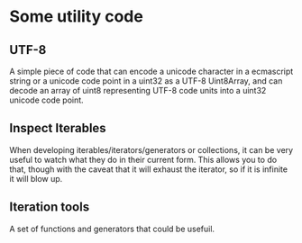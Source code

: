 # Some utility code
## UTF-8
A simple piece of code that can encode a unicode character in a ecmascript string or a unicode code point in a uint32 as a UTF-8 Uint8Array, and can decode an array of uint8 representing UTF-8 code units into a uint32 unicode code point.
## Inspect Iterables
When developing iterables/iterators/generators or collections, it can be very useful to watch what they do in their current form. This allows you to do that, though with the caveat that it will exhaust the iterator, so if it is infinite it will blow up.
## Iteration tools
A set of functions and generators that could be usefuil.
